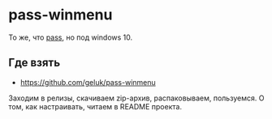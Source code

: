 # pass-winmenu

То же, что [pass](./pass.md), но под windows 10.

## Где взять

 * https://github.com/geluk/pass-winmenu

Заходим в релизы, скачиваем zip-архив, распаковываем, пользуемся.
О том, как настраивать, читаем в README проекта.
